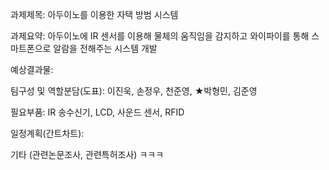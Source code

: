 과제제목: 아두이노를 이용한 자택 방범 시스템

과제요약: 아두이노에 IR 센서를 이용해 물체의 움직임을 감지하고 와이파이를 통해 스마트폰으로 알람을 전해주는 시스템 개발

예상결과물: 

팀구성 및 역할분담(도표): 이진욱, 손정우, 천준영, ★박형민, 김준영

필요부품: IR 송수신기, LCD, 사운드 센서, RFID

일정계획(간트차트): 

기타 (관련논문조사, 관련특허조사)
ㅋㅋㅋ
